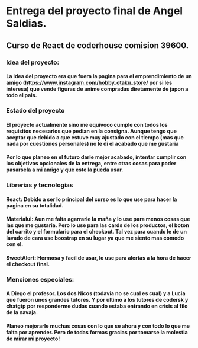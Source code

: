 # Entrega del proyecto final de Angel Saldias.
## Curso de React de coderhouse comision 39600.
### Idea del proyecto:
#### La idea del proyecto era que fuera la pagina para el emprendimiento de un amigo (https://www.instagram.com/hobby_otaku_store/ por si les interesa) que vende figuras de anime compradas diretamente de japon a todo el pais.
### Estado del proyecto
#### El proyecto actualmente sino me equivoco cumple con todos los requisitos necesarios que pedian en la consigna. Aunque tengo que aceptar que debido a que estuve muy ajustado con el tiempo (mas que nada por cuestiones personales) no le di el acabado que me gustaria
#### Por lo que planeo en el futuro darle mejor acabado, intentar cumplir con los objetivos opcionales de la entrega, entre otras cosas para poder pasarsela a mi amigo y que este la pueda usar.
### Librerias y tecnologias
#### React: Debido a ser lo principal del curso es lo que use para hacer la pagina en su totalidad.
#### Materialui: Aun me falta agarrarle la maña y lo use para menos cosas que las que me gustaria. Pero lo use para las cards de los productos, el boton del carrito y el formulario para el checkout. Tal vez para cuando le de un lavado de cara use boostrap en su lugar ya que me siento mas comodo con el.
#### SweetAlert: Hermosa y facil de usar, lo use para alertas a la hora de hacer el checkout final.
### Menciones especiales:
#### A Diego el profesor. Los dos Nicos (todavia no se cual es cual) y a Lucia que fueron unos grandes tutores. Y por ultimo a los tutores de codersk y chatgtp por responderme dudas cuando estaba entrando en crisis al filo de la navaja.
#### Planeo mejorarle muchas cosas con lo que se ahora y con todo lo que me falta por aprender. Pero de todas formas gracias por tomarse la molestia de mirar mi proyecto!
